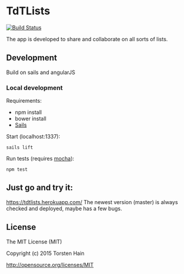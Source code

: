 # TdTLists

[![Build Status](https://snap-ci.com/tdt17/tdtlists/branch/master/build_image)](https://snap-ci.com/tdt17/tdtlists/branch/master)

The app is developed to share and collaborate on all sorts of lists.

## Development

Build on sails and angularJS

### Local development

Requirements:
- npm install
- bower install
- [Sails](http://sailsjs.org/get-started)

Start (localhost:1337):

    sails lift

Run tests (requires [mocha](http://mochajs.org/)):

    npm test

## Just go and try it:
https://tdtlists.herokuapp.com/
The newest version (master) is always checked and deployed, maybe has a few bugs.

## License

The MIT License (MIT)

Copyright (c) 2015 Torsten Hain

http://opensource.org/licenses/MIT
